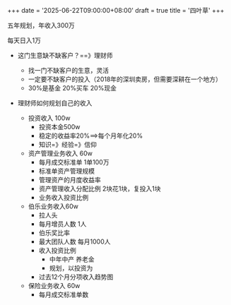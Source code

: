 +++
date = '2025-06-22T09:00:00+08:00'
draft = true
title = '四叶草'
+++

<!--more-->

五年规划，年收入300万

每天日入1万

- 这门生意缺不缺客户？==》理财师
    - 找一门不缺客户的生意，灵活
    - 一定要不缺客户的投入（2018年的深圳卖房，但需要深耕在一个地方）
    - 30%是基金 20%买车 20%现金

- 理财师如何规划自己的收入
    - 投资收入 100w
        - 投资本金500w
        - 稳定的收益率20%==>每个月年化20%
        - 知识=》经验=》信仰
    - 资产管理业务收入 60w
        - 每月成交标准单 1单100万
        - 标准单资产管理规模
        - 管理资产的月度收益率
        - 资产管理收入分配比例 2块花1块，复投入1块
        - 业务收入投资比例
    - 伯乐业务收入60w
        - 拉人头
        - 每月增员人数 1人
        - 伯乐奖比率 
        - 最大团队人数 每月1000人
        - 收入投资比例 
            - 中年中产 养老金
            - 规划，以投资为
        - 过去12个月分项收入趋势图
    - 保险业务收入 60w
        - 每月成交标准单数
       



